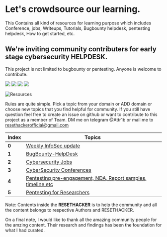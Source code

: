 # Let's crowdsource our learning.

This Contains all kind of resources for learning purpose which includes
Conference, jobs, Writeups, Tutorials, Bugbounty helpdesk, pentesting helpdesk, How to get started, etc.

## We're inviting community contributers for early stage cybersecurity HELPDESK.
This project is not limited to bugbounty or pentesting. Anyone is welcome to contribute.

![](https://img.shields.io/github/issues/RESETHACKER-COMMUNITY/Resources)
![](https://img.shields.io/github/forks/RESETHACKER-COMMUNITY/Resources)
![](https://img.shields.io/github/stars/RESETHACKER-COMMUNITY/Resources)
![](https://img.shields.io/github/last-commit/RESETHACKER-COMMUNITY/Resources)
<p align=""> <img src="https://komarev.com/ghpvc/?username=RESETHACKER-COMMUNITY&label=Profile%20views&color=ce9927&style=flat" alt="Resources" /> </p>

Rules are quite simple.
Pick a topic from your domain or ADD domain or choose new topics that you find helpful for community.
If you still have question feel free to create an issue on github or want to contribute to this project as a member of Team. 
DM me on telegram @Attr1b or mail me to resethackerofficial@gmail.com


Index | Topics
---|---
**0** | [Weekly InfoSec update](https://github.com/RESETHACKER-COMMUNITY/Pentesting-Bugbounty/tree/main/ResetCybersecuirty)
**1** | [BugBounty-HelpDesk](https://github.com/RESETHACKER-COMMUNITY/Pentesting-Bugbounty/tree/main/Bugbounty)
**2** | [Cybersecurity Jobs](https://github.com/RESETHACKER-COMMUNITY/Pentesting/blob/main/CyberSecurityJobs/Readme.md)
**3** | [CyberSecurity Conferences](https://github.com/RESETHACKER-COMMUNITY/Resources/tree/main/Conference)
**4** | [Pentesting pre-engagement, NDA, Report samples, timeline etc](https://github.com/RESETHACKER-COMMUNITY/Pentesting/tree/main/PentestingReports)
**5** | [Pentesting for Researchers](https://github.com/RESETHACKER-COMMUNITY/Pentesting/tree/main/Pentesting_for_Researchers)


Note: Contents inside the **RESETHACKER** is to help the community and all the content belongs to respective Authors and RESETHACKER.

On a final note, I would like to thank all the amazing community people for the amzing content. Their research and findings has been the foundation for what I had curated.

